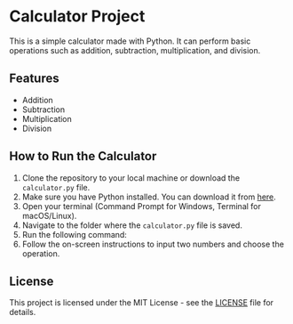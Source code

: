 # Calculator Project

This is a simple calculator made with Python. It can perform basic operations such as addition, subtraction, multiplication, and division.

## Features
- Addition
- Subtraction
- Multiplication
- Division

## How to Run the Calculator

1. Clone the repository to your local machine or download the `calculator.py` file.
2. Make sure you have Python installed. You can download it from [here](https://www.python.org/downloads/).
3. Open your terminal (Command Prompt for Windows, Terminal for macOS/Linux).
4. Navigate to the folder where the `calculator.py` file is saved.
5. Run the following command:
6. Follow the on-screen instructions to input two numbers and choose the operation.

## License
This project is licensed under the MIT License - see the [LICENSE](LICENSE) file for details.

